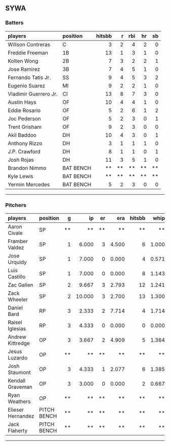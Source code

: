 ## SYWA

### Batters

 
|players               |position  | hitsbb|  r| rbi| hr| sb| 
|:---------------------|:---------|------:|--:|---:|--:|--:| 
|Willson Contreras     |C         |      3|  2|   4|  2|  0| 
|Freddie Freeman       |1B        |     13|  1|   3|  1|  0| 
|Kolten Wong           |2B        |      7|  3|   2|  2|  1| 
|Jose Ramirez          |3B        |      7|  4|   5|  1|  0| 
|Fernando Tatis Jr.    |SS        |      9|  4|   5|  3|  2| 
|Eugenio Suarez        |MI        |      9|  2|   2|  1|  0| 
|Vladimir Guerrero Jr. |CI        |     13|  8|   7|  3|  0| 
|Austin Hays           |OF        |     10|  4|   4|  1|  0| 
|Eddie Rosario         |OF        |      5|  2|   6|  1|  2| 
|Joc Pederson          |OF        |      5|  2|   3|  0|  1| 
|Trent Grisham         |OF        |      9|  2|   3|  0|  0| 
|Akil Baddoo           |DH        |     10|  4|   3|  0|  1| 
|Anthony Rizzo         |DH        |      3|  1|   1|  1|  0| 
|J.P. Crawford         |DH        |      8|  1|   1|  0|  1| 
|Josh Rojas            |DH        |     11|  3|   5|  1|  0| 
|Brandon Nimmo         |BAT BENCH |     **| **|  **| **| **| 
|Kyle Lewis            |BAT BENCH |     **| **|  **| **| **| 
|Yermin Mercedes       |BAT BENCH |      5|  2|   3|  0|  0| 


* * *

### Pitchers

 
|players           |position    |  g|     ip| er|   era| hitsbb|  whip| so|  w| sv| 
|:-----------------|:-----------|--:|------:|--:|-----:|------:|-----:|--:|--:|--:| 
|Aaron Civale      |SP          | **|     **| **|    **|     **|    **| **| **| **| 
|Framber Valdez    |SP          |  1|  6.000|  3| 4.500|      6| 1.000|  6|  0|  0| 
|Jose Urquidy      |SP          |  1|  7.000|  0| 0.000|      4| 0.571|  6|  1|  0| 
|Luis Castillo     |SP          |  1|  7.000|  0| 0.000|      8| 1.143|  6|  1|  0| 
|Zac Gallen        |SP          |  2|  9.667|  3| 2.793|     12| 1.241| 11|  0|  0| 
|Zack Wheeler      |SP          |  2| 10.000|  3| 2.700|     13| 1.300| 12|  1|  0| 
|Daniel Bard       |RP          |  3|  2.333|  2| 7.714|      4| 1.714|  4|  0|  2| 
|Raisel Iglesias   |RP          |  3|  4.333|  0| 0.000|      0| 0.000| 10|  0|  2| 
|Andrew Kittredge  |OP          |  3|  3.667|  2| 4.909|      5| 1.364|  5|  0|  0| 
|Jesus Luzardo     |OP          | **|     **| **|    **|     **|    **| **| **| **| 
|Josh Staumont     |OP          |  3|  4.333|  1| 2.077|      6| 1.385|  5|  0|  0| 
|Kendall Graveman  |OP          |  3|  3.000|  0| 0.000|      2| 0.667|  1|  0|  3| 
|Ryan Weathers     |OP          | **|     **| **|    **|     **|    **| **| **| **| 
|Elieser Hernandez |PITCH BENCH | **|     **| **|    **|     **|    **| **| **| **| 
|Jack Flaherty     |PITCH BENCH | **|     **| **|    **|     **|    **| **| **| **| 


* * *


